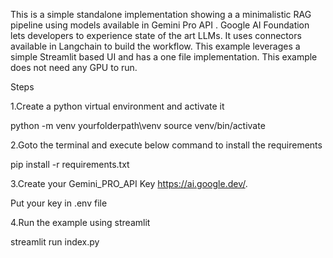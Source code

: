 This is a simple standalone implementation showing a a minimalistic RAG pipeline using models available in Gemini Pro API . Google AI Foundation lets developers to experience state of the art LLMs.
It uses connectors available in Langchain to build the workflow. 
This example leverages a simple Streamlit based UI and has a one file implementation. This example does not need any GPU to run.

Steps

1.Create a python virtual environment and activate it

python -m venv yourfolderpath\venv
source venv/bin/activate

2.Goto the terminal and execute below command to install the requirements

pip install -r requirements.txt

3.Create your Gemini_PRO_API Key https://ai.google.dev/.

Put your key in .env file

4.Run the example using streamlit

streamlit run index.py


